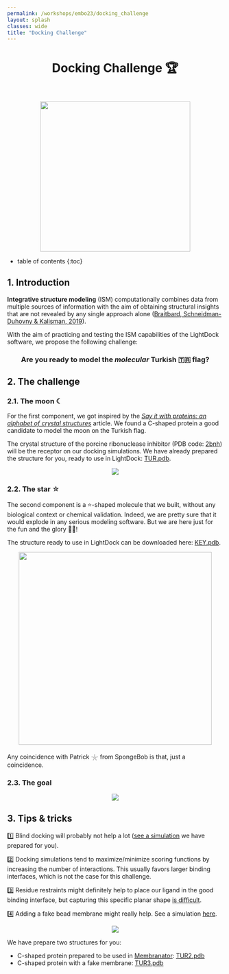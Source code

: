 ```yaml
---
permalink: /workshops/embo23/docking_challenge
layout: splash
classes: wide
title: "Docking Challenge"
---
```


<center><h1 style="margin-top:40px">Docking Challenge 🏆</h1></center>

<br>

<p align="center">
    <img style="height:350px;" src="docking_challenge/images/docking_challenge.png">
</p>

* table of contents
{:toc}


## 1. Introduction

**Integrative structure modeling** (ISM) computationally combines data from multiple sources of information with the aim of obtaining structural insights that are not revealed by any single approach alone ([Braitbard, Schneidman-Duhovny & Kalisman, 2019](https://doi.org/10.1146/annurev-biochem-013118-111429)).

With the aim of practicing and testing the ISM capabilities of the LightDock software, we propose the following challenge:

<center><h3>Are you ready to model the <em>molecular</em> Turkish 🇹🇷 flag?</h3></center>


## 2. The challenge


### 2.1. The moon ☾

For the first component, we got inspired by the *[Say it with proteins: an alphabet of crystal structures](https://www.nature.com/articles/nsmb.3011)* article. We found a C-shaped protein a good candidate to model the moon on the Turkish flag.

The crystal structure of the porcine ribonuclease inhibitor (PDB code: [2bnh](https://www.rcsb.org/3d-view/2bnh)) will be the receptor on our docking simulations. We have already prepared the structure for you, ready to use in LightDock: [TUR.pdb](docking_challenge/data/TUR.pdb).

<p align="center">
    <img src="docking_challenge/images/2bnh.png">
</p>


### 2.2. The star ☆

The second component is a ⭐-shaped molecule that we built, without any biological context or chemical validation. Indeed, we are pretty sure that it would explode in any serious modeling software. But we are here just for the fun and the glory 🏴‍☠️!

The structure ready to use in LightDock can be downloaded here: [KEY.pdb](docking_challenge/data/KEY.pdb).

<p align="center">
    <img style="height:450px;" src="docking_challenge/images/star.png">
</p>

Any coincidence with Patrick 𓇼 from SpongeBob is that, just a coincidence.


### 2.3. The goal

<p align="center">
    <img src="docking_challenge/images/turkey_molecular_flag.gif">
</p>


## 3. Tips & tricks

1️⃣ Blind docking will probably not help a lot ([see a simulation](https://server.lightdock.org/job/run/d4431a1e054c43db83e1c2748b1f87a406dcec6f48d24bc3990fa650e607d843) we have prepared for you).

2️⃣ Docking simulations tend to maximize/minimize scoring functions by increasing the number of interactions. This usually favors larger binding interfaces, which is not the case for this challenge.

3️⃣ Residue restraints might definitely help to place our ligand in the good binding interface, but capturing this specific planar shape [is difficult](https://server.lightdock.org/job/run/8f6b5c739b6add17aa067a1a981395676a47650b928b454cb7daefe2cbce491e).

4️⃣ Adding a fake bead membrane might really help. See a simulation [here](https://server.lightdock.org/job/run/414b89a1bfcb60eff1557ccfc207315ad77b9834464d40aca3b071f8663db785).

<p align="center">
    <img src="docking_challenge/images/complex_mmb_beads.gif">
</p>

We have prepare two structures for you:

* C-shaped protein prepared to be used in [Membranator](https://server.lightdock.org/membranator): [TUR2.pdb](docking_challenge/data/TUR2.pdb)
* C-shaped protein with a fake membrane: [TUR3.pdb](docking_challenge/data/TUR3.pdb)
